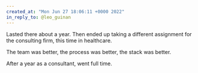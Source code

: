 ```yaml
---
created_at: "Mon Jun 27 18:06:11 +0000 2022"
in_reply_to: @leo_guinan
---
```


Lasted there about a year. Then ended up taking a different assignment for the consulting firm, this time in healthcare.

The team was better, the process was better, the stack was better.

After a year as a consultant, went full time.